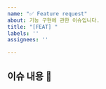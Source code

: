 ```yaml
---
name: "✅ Feature request"
about: 기능 구현에 관한 이슈입니다.
title: "[FEAT] "
labels: ''
assignees: ''

---
```


## 이슈 내용 🤔

